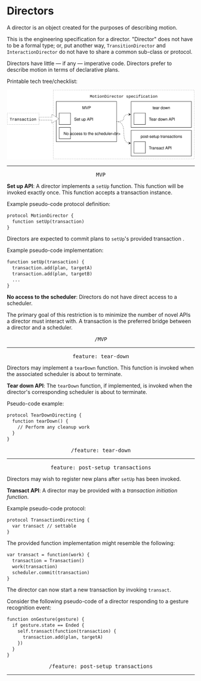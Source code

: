 # Directors

A director is an object created for the purposes of describing motion.

This is the engineering specification for a director. "Director" does not have to be a formal type; or, put another way, `TransitionDirector` and `InteractionDirector` do not have to share a common sub-class or protocol.

Directors have little — if any — imperative code. Directors prefer to describe motion in terms of declarative plans.

Printable tech tree/checklist:

![](../_assets/MotionDirectorTechTree.svg)

---

<p style="text-align:center"><tt>MVP</tt></p>

**Set up API**: A director implements a `setUp` function. This function will be invoked exactly once. This function accepts a transaction instance.

Example pseudo-code protocol definition:

    protocol MotionDirector {
      function setUp(transaction)
    }

Directors are expected to commit plans to `setUp`'s provided transaction .

Example pseudo-code implementation:

    function setUp(transaction) {
      transaction.add(plan, targetA)
      transaction.add(plan, targetB)
      ...
    }

**No access to the scheduler**: Directors do not have direct access to a scheduler.

The primary goal of this restriction is to minimize the number of novel APIs a director must interact with. A transaction is the preferred bridge between a director and a scheduler.

<p style="text-align:center"><tt>/MVP</tt></p>

---

<p style="text-align:center"><tt>feature: tear-down</tt></p>

Directors may implement a `tearDown` function. This function is invoked when the associated scheduler is about to terminate.

**Tear down API**: The `tearDown` function, if implemented, is invoked when the director's corresponding scheduler is about to terminate.

Pseudo-code example:

    protocol TearDownDirecting {
      function tearDown() {
        // Perform any cleanup work
      }
    }

<p style="text-align:center"><tt>/feature: tear-down</tt></p>

---

<p style="text-align:center"><tt>feature: post-setup transactions</tt></p>

Directors may wish to register new plans after `setUp` has been invoked.

**Transact API**: A director may be provided with a *transaction initiation function*.

Example pseudo-code protocol:

    protocol TransactionDirecting {
      var transact // settable
    }

The provided function implementation might resemble the following:

    var transact = function(work) {
      transaction = Transaction()
      work(transaction)
      scheduler.commit(transaction)
    }

The director can now start a new transaction by invoking `transact`.

Consider the following pseudo-code of a director responding to a gesture recognition event:

    function onGesture(gesture) {
      if gesture.state == Ended {
        self.transact(function(transaction) {
          transaction.add(plan, targetA)
        })
      }
    }

<p style="text-align:center"><tt>/feature: post-setup transactions</tt></p>

---
